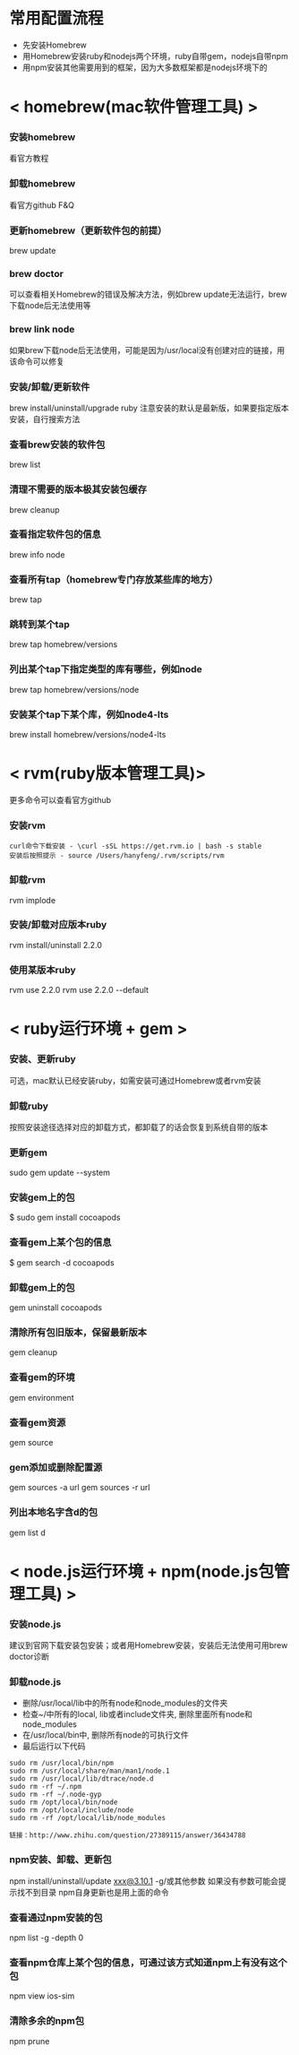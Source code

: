 
# 常用配置流程

- 先安装Homebrew
- 用Homebrew安装ruby和nodejs两个环境，ruby自带gem，nodejs自带npm
- 用npm安装其他需要用到的框架，因为大多数框架都是nodejs环境下的




# < homebrew(mac软件管理工具) >

### 安装homebrew
看官方教程

### 卸载homebrew
看官方github F&Q

### 更新homebrew（更新软件包的前提）
brew update

### brew doctor
可以查看相关Homebrew的错误及解决方法，例如brew update无法运行，brew下载node后无法使用等

### brew link node
如果brew下载node后无法使用，可能是因为/usr/local没有创建对应的链接，用该命令可以修复

### 安装/卸载/更新软件
brew install/uninstall/upgrade ruby
注意安装的默认是最新版，如果要指定版本安装，自行搜索方法

### 查看brew安装的软件包
brew list

### 清理不需要的版本极其安装包缓存
brew cleanup

### 查看指定软件包的信息
brew info node

### 查看所有tap（homebrew专门存放某些库的地方）
brew tap

### 跳转到某个tap
brew tap homebrew/versions

### 列出某个tap下指定类型的库有哪些，例如node
brew tap homebrew/versions/node

### 安装某个tap下某个库，例如node4-lts
brew install homebrew/versions/node4-lts









# < rvm(ruby版本管理工具)>
更多命令可以查看官方github

### 安装rvm
```
curl命令下载安装 - \curl -sSL https://get.rvm.io | bash -s stable
安装后按照提示 - source /Users/hanyfeng/.rvm/scripts/rvm
```

### 卸载rvm
rvm implode

### 安装/卸载对应版本ruby
rvm install/uninstall 2.2.0

### 使用某版本ruby
rvm use 2.2.0
rvm use 2.2.0 --default








# < ruby运行环境 + gem >

### 安装、更新ruby
可选，mac默认已经安装ruby，如需安装可通过Homebrew或者rvm安装

### 卸载ruby
按照安装途径选择对应的卸载方式，都卸载了的话会恢复到系统自带的版本

### 更新gem
sudo gem update --system

### 安装gem上的包
$ sudo gem install cocoapods

### 查看gem上某个包的信息
$ gem search -d cocoapods

### 卸载gem上的包
gem uninstall cocoapods

### 清除所有包旧版本，保留最新版本
gem cleanup

### 查看gem的环境
gem environment

### 查看gem资源
gem source

### gem添加或删除配置源
gem sources -a url
gem sources -r url

### 列出本地名字含d的包
gem list d






# < node.js运行环境 + npm(node.js包管理工具) >

### 安装node.js
建议到官网下载安装包安装；或者用Homebrew安装，安装后无法使用可用brew doctor诊断

### 卸载node.js
- 删除/usr/local/lib中的所有node和node_modules的文件夹
- 检查~/中所有的local, lib或者include文件夹, 删除里面所有node和node_modules
- 在/usr/local/bin中, 删除所有node的可执行文件
- 最后运行以下代码
```
sudo rm /usr/local/bin/npm
sudo rm /usr/local/share/man/man1/node.1
sudo rm /usr/local/lib/dtrace/node.d
sudo rm -rf ~/.npm
sudo rm -rf ~/.node-gyp
sudo rm /opt/local/bin/node
sudo rm /opt/local/include/node
sudo rm -rf /opt/local/lib/node_modules

链接：http://www.zhihu.com/question/27389115/answer/36434788
```

### npm安装、卸载、更新包
npm install/uninstall/update xxx@3.10.1 -g/或其他参数
如果没有参数可能会提示找不到目录 npm自身更新也是用上面的命令

### 查看通过npm安装的包
npm list -g -depth 0

### 查看npm仓库上某个包的信息，可通过该方式知道npm上有没有这个包
npm view ios-sim

### 清除多余的npm包
npm prune
